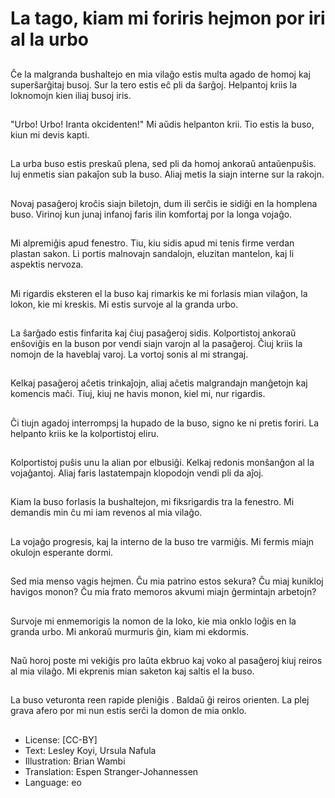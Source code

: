 # La tago, kiam mi foriris hejmon por iri al la urbo

##
Ĉe la malgranda bushaltejo en mia vilaĝo estis multa agado de homoj kaj superŝarĝitaj busoj. Sur la tero estis eĉ pli da ŝarĝoj. Helpantoj kriis la loknomojn kien iliaj busoj iris.

##
"Urbo! Urbo! Iranta okcidenten!" Mi aŭdis helpanton krii. Tio estis la buso, kiun mi devis kapti.

##
La urba buso estis preskaŭ plena, sed pli da homoj ankoraŭ antaŭenpuŝis. Iuj enmetis sian pakaĵon sub la buso. Aliaj metis la siajn interne sur la rakojn.

##
Novaj pasaĝeroj kroĉis siajn biletojn, dum ili serĉis ie sidiĝi en la homplena buso. Virinoj kun junaj infanoj faris ilin komfortaj por la longa vojaĝo.

##
Mi alpremiĝis apud fenestro. Tiu, kiu sidis apud mi tenis firme verdan plastan sakon. Li portis malnovajn sandalojn, eluzitan mantelon, kaj li aspektis nervoza.

##
Mi rigardis eksteren el la buso kaj rimarkis ke mi forlasis mian vilaĝon, la lokon, kie mi kreskis. Mi estis survoje al la granda urbo.

##
La ŝarĝado estis finfarita kaj ĉiuj pasaĝeroj sidis. Kolportistoj ankoraŭ enŝoviĝis en la buson por vendi siajn varojn al la pasaĝeroj. Ĉiuj kriis la nomojn de la haveblaj varoj. La vortoj sonis al mi strangaj.

##
Kelkaj pasaĝeroj aĉetis trinkaĵojn, aliaj aĉetis malgrandajn manĝetojn kaj komencis maĉi. Tiuj, kiuj ne havis monon, kiel mi, nur rigardis.

##
Ĉi tiujn agadoj interrompsj la hupado de la buso, signo ke ni pretis foriri. La helpanto kriis ke la kolportistoj eliru.

##
Kolportistoj puŝis unu la alian por elbusiĝi. Kelkaj redonis monŝanĝon al la vojaĝantoj. Aliaj faris lastatempajn klopodojn vendi pli da aĵoj.

##
Kiam la buso forlasis la bushaltejon, mi fiksrigardis tra la fenestro. Mi demandis min ĉu mi iam revenos al mia vilaĝo.

##
La vojaĝo progresis, kaj la interno de la buso tre varmiĝis. Mi fermis miajn okulojn esperante dormi.

##
Sed mia menso vagis hejmen. Ĉu mia patrino estos sekura? Ĉu miaj kunikloj havigos monon? Ĉu mia frato memoros akvumi miajn ĝermintajn arbetojn?

##
Survoje mi enmemorigis la nomon de la loko, kie mia onklo loĝis en la granda urbo. Mi ankoraŭ murmuris ĝin, kiam mi ekdormis.

##
Naŭ horoj poste mi vekiĝis pro laŭta ekbruo kaj voko al pasaĝeroj kiuj reiros al mia vilaĝo. Mi ekprenis mian saketon kaj saltis el la buso.

##
La buso veturonta reen rapide pleniĝis . Baldaŭ ĝi reiros orienten. La plej grava afero por mi nun estis serĉi la domon de mia onklo.

##
* License: [CC-BY]
* Text: Lesley Koyi, Ursula Nafula
* Illustration: Brian Wambi
* Translation: Espen Stranger-Johannessen
* Language: eo
